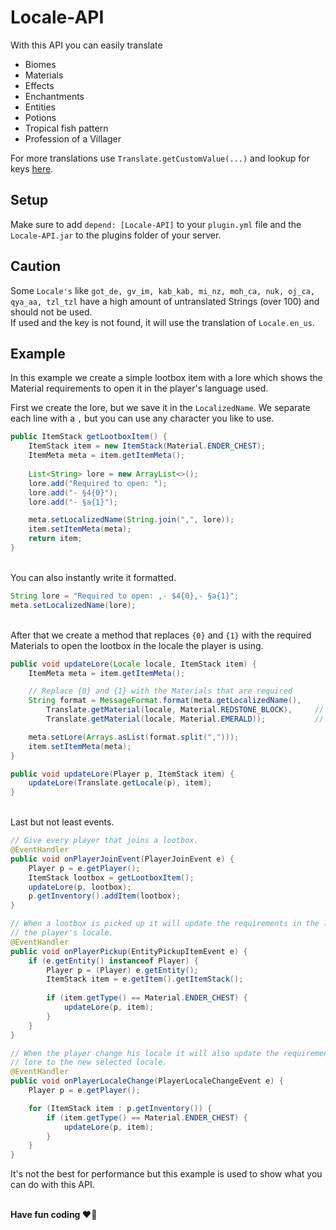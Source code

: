 # Locale-API

With this API you can easily translate
<ul>
    <li>Biomes</li>
    <li>Materials</li>
    <li>Effects</li>
    <li>Enchantments</li>
    <li>Entities</li>
    <li>Potions</li>
    <li>Tropical fish pattern</li>
    <li>Profession of a Villager</li>
</ul>

For more translations use ``Translate.getCustomValue(...)`` and lookup for keys
<a href="https://github.com/Unp1xelt/Locale-API/blob/master/src/main/resources/lang/en_us.json">here</a>.


## Setup

Make sure to add ``depend: [Locale-API]`` to your ``plugin.yml`` file and the 
``Locale-API.jar`` to the plugins folder of your server.


## Caution

Some ``Locale's`` like ``got_de, gv_im, kab_kab, mi_nz, moh_ca, nuk, oj_ca, qya_aa, tzl_tzl`` 
have a high amount of untranslated Strings (over 100) and should not be used.</br>
If used and the key is not found, it will use the translation of ``Locale.en_us``. 


## Example

In this example we create a simple lootbox item with a lore which shows the 
Material requirements to open it in the player's language used.

First we create the lore, but we save it in the ``LocalizedName``.
We separate each line with a ``,`` but you can use any character you like to use.
```java
public ItemStack getLootboxItem() {
    ItemStack item = new ItemStack(Material.ENDER_CHEST);
    ItemMeta meta = item.getItemMeta();
    
    List<String> lore = new ArrayList<>();
    lore.add("Required to open: ");
    lore.add("- §4{0}");
    lore.add("- §a{1}");

    meta.setLocalizedName(String.join(",", lore));
    item.setItemMeta(meta);
    return item;
}
```

</br>You can also instantly write it formatted.
```java
String lore = "Required to open: ,- $4{0},- §a{1}";
meta.setLocalizedName(lore);
```

</br>After that we create a method that replaces ``{0}`` and ``{1}`` with the
required Materials to open the lootbox in the locale the player is using.
```java
public void updateLore(Locale locale, ItemStack item) {
    ItemMeta meta = item.getItemMeta();

    // Replace {0} and {1} with the Materials that are required
    String format = MessageFormat.format(meta.getLocalizedName(),
        Translate.getMaterial(locale, Material.REDSTONE_BLOCK),     // {0} 
        Translate.getMaterial(locale, Material.EMERALD));           // {1}

    meta.setLore(Arrays.asList(format.split(",")));
    item.setItemMeta(meta);
}

public void updateLore(Player p, ItemStack item) {
    updateLore(Translate.getLocale(p), item);
}
```

</br>Last but not least events.
```java
// Give every player that joins a lootbox.
@EventHandler
public void onPlayerJoinEvent(PlayerJoinEvent e) {
    Player p = e.getPlayer();
    ItemStack lootbox = getLootboxItem();
    updateLore(p, lootbox);
    p.getInventory().addItem(lootbox);
}

// When a lootbox is picked up it will update the requirements in the lore to
// the player's locale.
@EventHandler
public void onPlayerPickup(EntityPickupItemEvent e) {
    if (e.getEntity() instanceof Player) {
        Player p = (Player) e.getEntity();
        ItemStack item = e.getItem().getItemStack();
        
        if (item.getType() == Material.ENDER_CHEST) {
            updateLore(p, item);
        }
    }
}

// When the player change his locale it will also update the requirements in the
// lore to the new selected locale.
@EventHandler
public void onPlayerLocaleChange(PlayerLocaleChangeEvent e) {
    Player p = e.getPlayer();

    for (ItemStack item : p.getInventory()) {
        if (item.getType() == Material.ENDER_CHEST) {
            updateLore(p, item);
        }
    }
}
```
It's not the best for performance but this example is used to show what you can
do with this API.

</br><strong>Have fun coding </strong>:heart::fox_face:
